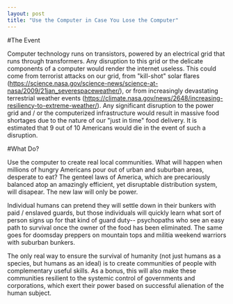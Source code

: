 ```yaml
---
layout: post
title: "Use the Computer in Case You Lose the Computer"
---
```


#The Event

Computer technology runs on transistors, powered by an electrical grid that runs through transformers. Any disruption to this grid or the delicate components of a computer would render the internet useless. This could come from terrorist attacks on our grid, from "kill-shot" solar flares (https://science.nasa.gov/science-news/science-at-nasa/2009/21jan_severespaceweather/), or from increasingly devastating terrestrial weather events (https://climate.nasa.gov/news/2648/increasing-resiliency-to-extreme-weather/). Any significant disruption to the power grid and / or the computerized infrastructure would result in massive food shortages due to the nature of our "just in time" food delivery. It is estimated that 9 out of 10 Americans would die in the event of such a disruption. 

#What Do?

Use the computer to create real local communities. What will happen when millions of hungry Americans pour out of urban and suburban areas, desperate to eat? The genteel laws of America, which are precariously balanced atop an amazingly efficient, yet disruptable distribution system, will disapear. The new law will only be power. 

Individual humans can pretend they will settle down in their bunkers with paid / enslaved guards, but those individuals will quickly learn what sort of person signs up for that kind of guard duty-- psychopaths who see an easy path to survival once the owner of the food has been eliminated. The same goes for doomsday preppers on mountain tops and militia weekend warriors with suburban bunkers. 

The only real way to ensure the survival of humanity (not just humans as a species, but humans as an ideal) is to create communities of people with complementary useful skills. As a bonus, this will also make these communities resilient to the systemic control of governments and corporations, which exert their power based on successful alienation of the human subject. 



